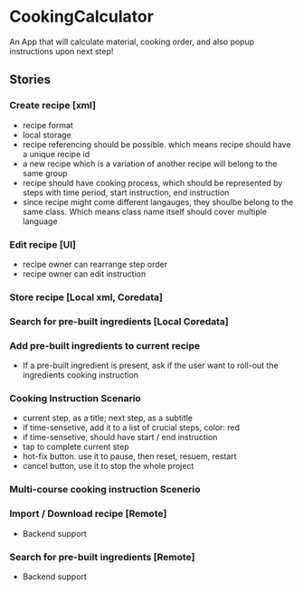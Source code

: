 # CookingCalculator
 An App that will calculate material, cooking order, and also popup instructions upon next step!

## Stories
### Create recipe [xml]
- recipe format
- local storage
- recipe referencing should be possible. which means recipe should have a unique recipe id
- a new recipe which is a variation of another recipe will belong to the same group
- recipe should have cooking process, which should be represented by steps with time period, start instruction, end instruction
- since recipe might come different langauges, they shoulbe belong to the same class. Which means class name itself should cover multiple language

### Edit recipe [UI]
- recipe owner can rearrange step order
- recipe owner can edit instruction

### Store recipe [Local xml, Coredata]


### Search for pre-built ingredients [Local Coredata]


### Add pre-built ingredients to current recipe
- If a pre-built ingredient is present, ask if the user want to roll-out the ingredients cooking instruction

### Cooking Instruction Scenario
- current step, as a title; next step, as a subtitle
- if time-sensetive, add it to a list of crucial steps, color: red
- if time-sensetive, should have start / end instruction
- tap to complete current step
- hot-fix button. use it to pause, then reset, resuem, restart
- cancel button, use it to stop the whole project

### Multi-course cooking instruction Scenerio


### Import / Download recipe [Remote]
- Backend support

### Search for pre-built ingredients [Remote]
- Backend support


